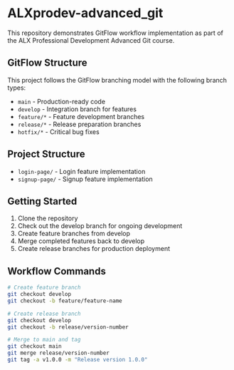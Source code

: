 # ALXprodev-advanced_git

This repository demonstrates GitFlow workflow implementation as part of the ALX Professional Development Advanced Git course.

## GitFlow Structure

This project follows the GitFlow branching model with the following branch types:

- `main` - Production-ready code
- `develop` - Integration branch for features
- `feature/*` - Feature development branches
- `release/*` - Release preparation branches
- `hotfix/*` - Critical bug fixes

## Project Structure

- `login-page/` - Login feature implementation
- `signup-page/` - Signup feature implementation

## Getting Started

1. Clone the repository
2. Check out the develop branch for ongoing development
3. Create feature branches from develop
4. Merge completed features back to develop
5. Create release branches for production deployment

## Workflow Commands

```bash
# Create feature branch
git checkout develop
git checkout -b feature/feature-name

# Create release branch
git checkout develop
git checkout -b release/version-number

# Merge to main and tag
git checkout main
git merge release/version-number
git tag -a v1.0.0 -m "Release version 1.0.0"
```
